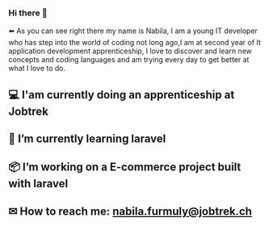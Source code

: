 ### Hi there 👋
⬅️ As you can see right there my name is Nabila, I am a young IT developer who has step into the world of coding not long ago,I am at second year of It application development apprenticeship, I love to discover and learn new concepts and coding languages and am trying every day to get better at what I love to do. 
## :computer: I'am currently doing an apprenticeship at Jobtrek 
## 🌱 I’m currently learning laravel
## :package: I’m working on a E-commerce project built with laravel   
## ✉ How to reach me: nabila.furmuly@jobtrek.ch

<!--
**Furmuly/Furmuly** is a ✨ _special_ ✨ repository because its `README.md` (this file) appears on your GitHub profile.

Here are some ideas to get you started:
## :computer: I'am currently doing an apprenticeship at Jobtrek 
## 🔭 I’m currently working on a login page created with PHP
## 🌱 I’m currently learning PHP/PDO
## 📫 How to reach me: nabila.furmuly@jobtrek.ch

-->

